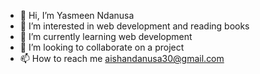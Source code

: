 - 👋 Hi, I’m Yasmeen Ndanusa
- 👀 I’m interested in web development and reading books
- 🌱 I’m currently learning web development
- 💞️ I’m looking to collaborate on a project
- 📫 How to reach me aishandanusa30@gmail.com

<!---
aishanda/aishanda is a ✨ special ✨ repository because its `README.md` (this file) appears on your GitHub profile.
You can click the Preview link to take a look at your changes.
--->
